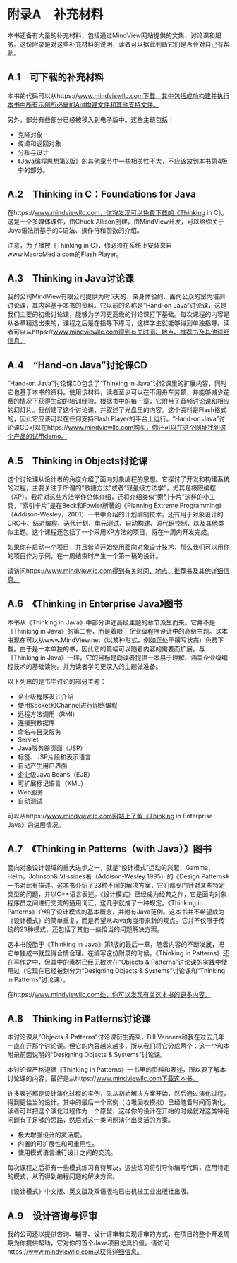    

# 附录A　补充材料

本书还备有大量的补充材料，包括通过MindView网站提供的文集、讨论课和服务。这份附录是对这些补充材料的说明，读者可以据此判断它们是否会对自己有帮助。

## A.1　可下载的补充材料

本书的代码可以从https://www.mindviewllc.com下载，其中包括成功构建并执行本书中所有示例所必需的Ant构建文件和其他支持文件。

另外，部分有些部分已经被移入到电子版中。这些主题包括：

- 克隆对象
- 传递和返回对象
- 分析与设计
- 《Java编程思想第3版》的其他章节中一些相关性不大，不应该放到本书第4版中的部分。

## A.2　Thinking in C：Foundations for Java

在https://www.mindviewllc.com，你将发现可以免费下载的《Thinking in C》。这是一个多媒体课件，由Chuck Allison创建，由MindView开发，可以给你关于Java语法所基于的C语法、操作符和函数的介绍。

注意，为了播放《Thinking in C》，你必须在系统上安装来自www.MacroMedia.com的Flash Player。

## A.3　Thinking in Java讨论课

我的公司MindView有限公司提供为时5天的、亲身体验的、面向公众的室内培训讨论课，其内容基于本书的资料。它以前的名称是“Hand-on Java”讨论课，这是我们主要的初级讨论课，能够为学习更高级的讨论课打下基础。每次课程的内容是从各章精选出来的，课程之后是在指导下练习，这样学生就能够得到单独指导。读者可以从https://www.mindviewllc.com得到有关时间、地点、推荐书及其他详细信息。

## A.4　“Hand-on Java”讨论课CD

“Hand-on Java”讨论课CD包含了“Thinking in Java”讨论课里的扩展内容，同时它也基于本书的资料。使用该材料，读者至少可以在不用舟车劳顿，并能够减少花费的情况下获得生动的培训经验。根据书中的每一章，它附带了音频讨论课和相应的幻灯片。我创建了这个讨论课，并叙述了光盘里的内容。这个资料是Flash格式的，因此它应该可以在任何支持Flash Player的平台上运行。“Hand-on Java”讨论课CD可以在https://www.mindviewllc.com购买，你还可以在这个网址找到这个产品的试用demo。

## A.5　Thinking in Objects讨论课

这个讨论课从设计者的角度介绍了面向对象编程的思想。它探讨了开发和构建系统的过程，主要关注于所谓的“敏捷方法”或者“轻量级方法学”，尤其是极限编程（XP）。我将对这些方法学作总体介绍，还将介绍类似“索引卡片”这样的小工具，“索引卡片”是在Beck和Fowler所著的《Planning Extreme Programming》（Addison-Wesley，2001）一书中介绍的计划编制技术，还有用于对象设计的CRC卡、结对编程、迭代计划、单元测试、自动构建、源代码控制，以及其他类似主题。这个课程还包括了一个采用XP方法的项目，将在一周内开发完成。

如果你在启动一个项目，并且希望开始使用面向对象设计技术，那么我们可以用你的项目作为示例，在一周结束时产生一个第一稿的设计。

请访问https://www.mindviewllc.com得到有关时间、地点、推荐书及其他详细信息。

## A.6　《Thinking in Enterprise Java》图书

本书从《Thinking in Java》中部分讲述高级主题的章节派生而来。它并不是《Thinking in Java》的第二卷，而是着眼于企业级程序设计中的高级主题。这本书现在可以从www.MindView.net（以某种形式，例如正处于撰写状态）免费下载。由于是一本单独的书，因此它的篇幅可以随着内容的需要而扩展。与《Thinking in Java》一样，它的目标是向读者提供一本易于理解、涵盖企业级编程技术的基础读物。并为读者学习更深入的主题做准备。

以下列出的是书中讨论的部分主题：

- 企业级程序设计介绍
- 使用Socket和Channel进行网络编程
- 远程方法调用（RMI）
- 连接到数据库
- 命名与目录服务
- Servlet
- Java服务器页面（JSP）
- 标签、JSP片段和表示语言
- 自动产生用户界面
- 企业级Java Beans（EJB）
- 可扩展标记语言（XML）
- Web服务
- 自动测试

可以从https://www.mindviewllc.com网站上了解《Thinking in Enterprise Java》的进展情况。

## A.7　《Thinking in Patterns（with Java）》图书

面向对象设计领域的重大进步之一，就是“设计模式”运动的兴起，Gamma，Helm，Johnson& Vlissides著（Addison-Wesley 1995）的《Design Patterns》一书对此有描述。这本书介绍了23种不同的解决方案，它们都专门针对某些特定类型的问题，并以C++语言表述。《设计模式》已经成为经典之作，它是面向对象程序员之间进行交流的通用词汇，这几乎就成了一种规定。《Thinking in Patterns》介绍了设计模式的基本概念，并附有Java范例。这本书并不希望成为《设计模式》的简单重复，而是希望从Java角度带来新的观点。它并不仅限于传统的23种模式，还包括了其他一些恰当的问题解决方案。

这本书脱胎于《Thinking in Java》第1版的最后一章，随着内容的不断发展，把它单独成书就显得合情合理。在编写这份附录的时候，《Thinking in Patterns》还在写作之中，但其中的素材已经无数次在“Objects & Patterns”讨论课的实践中使用过（它现在已经被划分为“Designing Objects & Systems”讨论课和“Thinking in Patterns”讨论课）。

在https://www.mindviewllc.com处，你可以发现有关这本书的更多内容。

## A.8　Thinking in Patterns讨论课

本讨论课从“Objects & Patterns”讨论课衍生而来，Bill Venners和我在过去几年一直在开那个讨论课。但它的内容越来越多，所以我们将它分成两个：这一个和本附录前面说明的“Designing Objects & Systems”讨论课。

本讨论课严格遵循《Thinking in Patterns》一书里的资料和表述，所以要了解本讨论课的内容，最好是从https://www.mindviewllc.com下载这本书。

许多表述都是设计演化过程的实例，先从初始解决方案开始，然后通过演化过程，得到更恰当的设计。其中的最后一个案例（垃圾回收模拟）已经随着时间而演化，读者可以把这个演化过程作为一个原型，这样你的设计在开始的时候就对这类特定问题有了足够的思路，然后对这一类问题演化出灵活的方案。

- 极大增强设计的灵活度。
- 内置的可扩展性和可重用性。
- 使用模式语言进行设计之间的交流。

每次课程之后将有一些模式练习有待解决，这些练习将引导你编写代码，应用特定的模式，从而得到编程问题的解决方案。

《设计模式》中文版、英文版及双语版均已由机械工业出版社出版。

## A.9　设计咨询与评审

我的公司还以提供咨询、辅导、设计评审和实现评审的方式，在项目的整个开发周期为你提供帮助，它对你的首个Java项目尤具价值。请访问https://www.mindviewllc.com以获得详细信息。